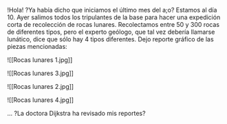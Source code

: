 !Hola! 
?Ya había dicho que iniciamos el último mes del a;o?
Estamos al día 10.
Ayer salimos todos los tripulantes de la base para hacer una expedición corta de recolección de rocas lunares. Recolectamos entre 50 y 300 rocas de diferentes tipos, pero el experto geólogo, que tal vez debería llamarse lunático, dice que sólo hay 4 tipos diferentes. Dejo reporte gráfico de las piezas mencionadas:

![[Rocas lunares 1.jpg]]

![[Rocas lunares 3.jpg]]

![[Rocas lunares 2.jpg]]

![[Rocas lunares 4.jpg]]

... ?La doctora Dijkstra ha revisado mis reportes?
